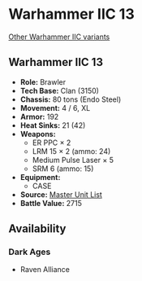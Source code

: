 # Warhammer IIC 13 

[Other Warhammer IIC variants](../warhammer_iic.md) 

## Warhammer IIC 13 

- **Role:** Brawler 
- **Tech Base:** Clan (3150) 
- **Chassis:** 80 tons (Endo Steel) 
- **Movement:** 4 / 6, XL 
- **Armor:** 192 
- **Heat Sinks:** 21 (42) 
- **Weapons:** 
  - ER PPC × 2 
  - LRM 15 × 2 (ammo: 24) 
  - Medium Pulse Laser × 5 
  - SRM 6 (ammo: 15) 
- **Equipment:** 
  - CASE 
- **Source:** [Master Unit List](http://masterunitlist.info/Unit/Details/7498/warhammer-iic-13) 
- **Battle Value:** 2715 

## Availability 

### Dark Ages 

- Raven Alliance 

